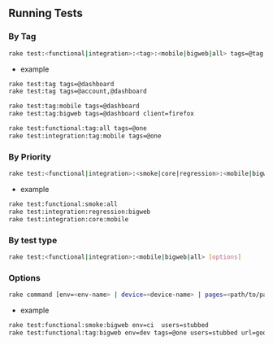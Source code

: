 ## Running Tests

### By Tag
```bash
rake test:<functional|integration>:<tag>:<mobile|bigweb|all> tags=@tag [options]
```
- example
```bash
rake test:tag tags=@dashboard
rake test:tag tags=@account,@dashboard

rake test:tag:mobile tags=@dashboard
rake test:tag:bigweb tags=@dashboard client=firefox

rake test:functional:tag:all tags=@one
rake test:integration:tag:mobile tags=@one

```
### By Priority
```bash
rake test:<functional|integration>:<smoke|core|regression>:<mobile|bigweb|all> [options]
```
- example
```bash
rake test:functional:smoke:all 
rake test:integration:regression:bigweb
rake test:integration:core:mobile 

```

### By test type
```bash
rake test:<functional|integration>:<mobile|bigweb|all> [options]
```

### Options
```bash
rake command [env=<env-name> | device=<device-name> | pages=<path/to/pages> | data_suite=<name> | url=<url> | report_file=<path> | client=<device&browser> | users=<profiles-name> | ]
```
- example
```bash
rake test:functional:smoke:bigweb env=ci  users=stubbed
rake test:functional:tag:bigweb env=dev tags=@one users=stubbed url=google.com report_file=abc.html client=firefox data_suite=default page_dir=default 
   
```
